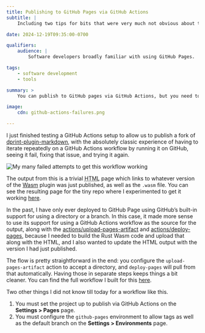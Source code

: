 ```yaml
---
title: Publishing to GitHub Pages via GitHub Actions
subtitle: |
    Including two tips for bits that were very much not obvious about the project settings!

date: 2024-12-19T09:35:00-0700

qualifiers:
    audience: |
        Software developers broadly familiar with using GitHub Pages.

tags:
    - software development
    - tools

summary: >
    You can publish to GitHub pages via GitHub Actions, but you need to configure both the project’s GitHub Pages setup and its github-pages environment.

image:
    cdn: github-actions-failures.png

---
```


I just finished testing a GitHub Actions setup to allow us to publish a fork of [dprint-plugin-markdown][plugin], with the absolutely classic experience of having to iterate repeatedly on a GitHub Actions workflow by running it on GitHub, seeing it fail, fixing that issue, and trying it again.

![My many failed attempts to get this workflow working](https://cdn.chriskrycho.com/images/github-actions-failures.png)

[plugin]: https://github.com/dprint/dprint-plugin-markdown

The output from this is a trivial <abbr title="Hypertext Markup Language">HTML</abbr> page which links to whatever version of the [Wasm][wasm] plugin was just published, as well as the `.wasm` file. You can see the resulting page for the tiny repo where I experimented to get it working [here][page].

[wasm]: https://webassembly.org
[page]: https://chriskrycho.github.io/publish-wasm/

In the past, I have only ever deployed to GitHub Page using GitHub’s built-in support for using a directory or a branch. In this case, it made more sense to use its support for using a GitHub Actions workflow as the source for the output, along with the [actions/upload-pages-artifact][aupa] and [actions/deploy-pages][adp], because I needed to build the Rust Wasm code and upload that along with the <abbr>HTML</abbr>, and I also wanted to update the <abbr>HTML</abbr> output with the version I had just published.

[aupa]: https://github.com/actions/upload-pages-artifact
[adp]: https://github.com/actions/deploy-pages

The flow is pretty straightforward in the end: you configure the `upload-pages-artifact` action to accept a directory, and `deploy-pages` will pull from that automatically. Having those in separate steps keeps things a bit cleaner. You can find the full workflow I built for this [here][workflow].

[workflow]: https://github.com/chriskrycho/publish-wasm/blob/f81f17f7ec22085284c43e55fe3c92f503b868ba/.github/workflows/Build%20and%20Deploy%20WASM.yaml

Two other things I did not know till today for a workflow like this.

1. You must set the project up to publish via GitHub Actions on the **Settings > Pages** page.
2. You must configure the `github-pages` environment to allow tags as well as the default branch on the **Settings > Environments** page.
